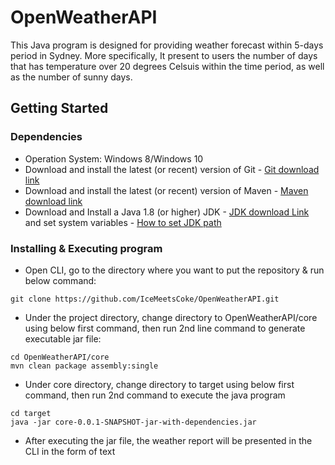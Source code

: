 # OpenWeatherAPI

This Java program is designed for providing weather forecast within 5-days period in Sydney. More specifically, It present to users the number of days that has temperature over 20 degrees Celsuis within the time period, as well as the number of sunny days.

## Getting Started

### Dependencies

* Operation System: Windows 8/Windows 10
* Download and install the latest (or recent) version of Git - [Git download link](https://git-scm.com/downloads)
* Download and install the latest (or recent) version of Maven - [Maven download link](https://maven.apache.org/download.cgi)
* Download and Install a Java 1.8 (or higher) JDK - [JDK download Link](https://www.oracle.com/java/technologies/javase/javase-jdk8-downloads.html) and set system variables - [How to set JDK path](https://java.com/en/download/help/path.html)

### Installing & Executing program

* Open CLI, go to the directory where you want to put the repository & run below command:
```
git clone https://github.com/IceMeetsCoke/OpenWeatherAPI.git
```
* Under the project directory, change directory to OpenWeatherAPI/core using below first command, then run 2nd line command to generate executable jar file:
```
cd OpenWeatherAPI/core
mvn clean package assembly:single
```
* Under core directory, change directory to target using below first command, then run 2nd command to execute the java program
```
cd target
java -jar core-0.0.1-SNAPSHOT-jar-with-dependencies.jar
```
* After executing the jar file, the weather report will be presented in the CLI in the form of text